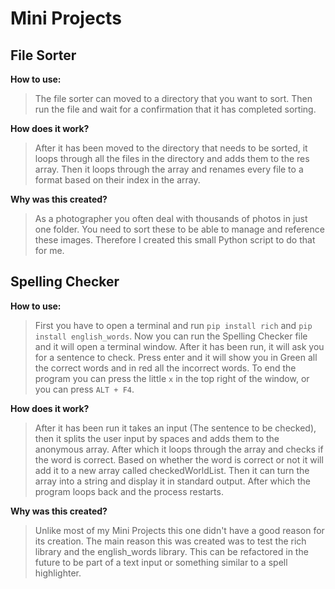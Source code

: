 # Mini Projects


## File Sorter

**How to use:**
> The file sorter can moved to a directory that you want to sort. Then run the file and wait for a confirmation that it has completed sorting.

**How does it work?**
> After it has been moved to the directory that needs to be sorted, it loops through all the files in the directory and adds them to the res array. Then it loops through the array and renames every file to a format based on their index in the array.

**Why was this created?**

> As a photographer you often deal with thousands of photos in just one folder. You need to sort these to be able to manage and reference these images. Therefore I created this small Python script to do that for me.



## Spelling Checker

**How to use:**
> First you have to open a terminal and run `pip install rich` and `pip install english_words`. Now you can run the Spelling Checker file and it will open a terminal window. After it has been run, it will ask you for a sentence to check. Press enter and it will show you in Green all the correct words and in red all the incorrect words. To end the program you can press the little `x` in the top right of the window, or you can press `ALT + F4`.

**How does it work?**

> After it has been run it takes an input (The sentence to be checked), then it splits the user input by spaces and adds them to the anonymous array. After which it loops through the array and checks if the word is correct. Based on whether the word is correct or not it will add it to a new array called checkedWorldList. Then it can turn the array into a string and display it in standard output. After which the program loops back and the process restarts.

**Why was this created?**

> Unlike most of my Mini Projects this one didn't have a good reason for its creation. The main reason this was created was to test the rich library and the english_words library. This can be refactored in the future to be part of a text input or something similar to a spell highlighter.
